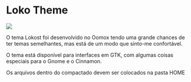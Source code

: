 <h1>Loko Theme</h1>
<img src="https://lokolinux.files.wordpress.com/2019/05/loko-theme.png">
<p>O tema Lokost foi desenvolvido no Oomox tendo uma grande chances de ter temas semelhantes, mas está de um modo que sinto-me confortável.
<p>O tema está disponível para interfaces em GTK, com algumas coisas especiais para o Gnome e o Cinnamon.
<p>Os arquivos dentro do compactado devem ser colocados na pasta HOME